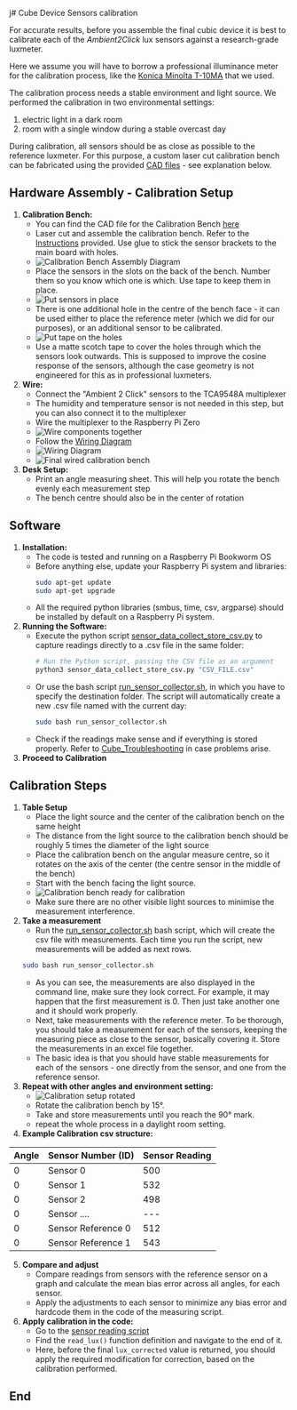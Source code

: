 j# Cube Device Sensors calibration

For accurate results, before you assemble the final cubic device it is best to calibrate each of the _Ambient2Click_ lux sensors against a research-grade luxmeter.

Here we assume you will have to borrow a professional illuminance meter for the calibration process, like the [Konica Minolta T-10MA](https://www.konicaminolta.eu/eu-en/hardware/measuring-instruments/light-and-display-measurement/illuminance-meters/t-10a-t-10ma) that we used.

The calibration process needs a stable environment and light source. We performed the calibration in two environmental settings:
1. electric light in a dark room
2. room with a single window during a stable overcast day

During calibration, all sensors should be as close as possible to the reference luxmeter. For this purpose, a custom laser cut calibration bench can be fabricated using the provided [CAD files](../src/hardware/Calibration_Bench.dwg) - see explanation below.

## Hardware Assembly - Calibration Setup

1. **Calibration Bench:**
	- You can find the CAD file for the Calibration Bench [here](../src/hardware/Calibration_Bench.dwg)
	- Laser cut and assemble the calibration bench. Refer to the [Instructions](Images/Calibration_Bench_Assembly_Diagram.png) provided. Use glue to stick the sensor brackets to the main board with holes.
	- ![Calibration Bench Assembly Diagram](Images/Cube_Calibration_00_Bench_Assembly_Diagram.png)
	- Place the sensors in the slots on the back of the bench. Number them so you know which one is which. Use tape to keep them in place.
	- ![Put sensors in place](Images/Cube_Calibration_02.png)
	- There is one additional hole in the centre of the bench face - it can be used either to place the reference meter (which we did for our purposes), or an additional sensor to be calibrated.
	- ![Put tape on the holes](Images/Cube_Calibration_04.png)
	- Use a matte scotch tape to cover the holes through which the sensors look outwards. This is supposed to improve the cosine response of the sensors, although the case geometry is not engineered for this as in professional luxmeters.
2. **Wire:**
   - Connect the "Ambient 2 Click" sensors to the TCA9548A multiplexer
   - The humidity and temperature sensor is not needed in this step, but you can also connect it to the multiplexer
   - Wire the multiplexer to the Raspberry Pi Zero
   - ![Wire components together](Images/Cube_Calibration_03.png)
   - Follow the [Wiring Diagram](Images/Wiring_Diagram.png)
   - ![Wiring Diagram](Images/Wiring_Diagram.png)
   - ![Final wired calibration bench](Images/Cube_Calibration_05.png)
3. **Desk Setup:**
	- Print an angle measuring sheet. This will help you rotate the bench evenly each measurement step
	- The bench centre should also be in the center of rotation

## Software

1. **Installation:**
   - The code is tested and running on a Raspberry Pi Bookworm OS
   - Before anything else, update your Raspberry Pi system and libraries:
     ```bash
     sudo apt-get update
	 sudo apt-get upgrade
     ```
   - All the required python libraries (smbus, time, csv, argparse) should be installed by default on a Raspberry Pi system.
2. **Running the Software:**
   - Execute the python script [sensor_data_collect_store_csv.py](../src/code/sensor_data_collect_store_csv.py) to capture readings directly to a .csv file in the same folder:
     ```bash
     # Run the Python script, passing the CSV file as an argument
	 python3 sensor_data_collect_store_csv.py "CSV_FILE.csv"
     ```
   - Or use the bash script [run_sensor_collector.sh](../src/code/run_sensor_collector.sh), in which you have to specify the destination folder. The script will automatically create a new .csv file named with the current day:
     ```bash
     sudo bash run_sensor_collector.sh
     ```
   - Check if the readings make sense and if everything is stored properly. Refer to [Cube_Troubleshooting](04_Cube_TroubleShooting.md) in case problems arise.
3. **Proceed to Calibration**

## Calibration Steps

1. **Table Setup**
	- Place the light source and the center of the calibration bench on the same height
	- The distance from the light source to the calibration bench should be roughly 5 times the diameter of the light source
	- Place the calibration bench on the angular measure centre, so it rotates on the axis of the center (the centre sensor in the middle of the bench)
	- Start with the bench facing the light source.
	- ![Calibration bench ready for calibration](Images/Cube_Calibration_06.png)
	- Make sure there are no other visible light sources to minimise the measurement interference.
2. **Take a measurement**
 	- Run the [run_sensor_collector.sh](../src/code/run_sensor_collector.sh) bash script, which will create the csv file with measurements. Each time you run the script, new measurements will be added as next rows.
	```bash
	sudo bash run_sensor_collector.sh
	```
 	- As you can see, the measurements are also displayed in the command line, make sure they look correct. For example, it may happen that the first measurement is 0. Then just take another one and it should work properly.
	- Next, take measurements with the reference meter. To be thorough, you should take a measurement for each of the sensors, keeping the measuring piece as close to the sensor, basically covering it. Store the measurements in an excel file together.
	- The basic idea is that you should have stable measurements for each of the sensors - one directly from the sensor, and one from the reference sensor.
4. **Repeat with other angles and environment setting:**
	- ![Calibration setup rotated](Images/Cube_Calibration_07.png)
	- Rotate the calibration bench by 15°.
	- Take and store measurements until you reach the 90° mark.
	- repeat the whole process in a daylight room setting.
5. **Example Calibration csv structure:**

| Angle | Sensor Number (ID) | Sensor Reading |
| ----- | ------------------ | -------------- |
| 0     | Sensor 0           | 500            |
| 0     | Sensor 1           | 532            |
| 0     | Sensor 2           | 498            |
| 0     | Sensor ....        | ---            |
| 0     | Sensor Reference 0 | 512            |
| 0     | Sensor Reference 1 | 543            |

5. **Compare and adjust**
	- Compare readings from sensors with the reference sensor on a graph and calculate the mean bias error across all angles, for each sensor.
	- Apply the adjustments to each sensor to minimize any bias error and hardcode them in the code of the measuring script.
6. **Apply calibration in the code:**
	- Go to the [sensor reading script](../src/code/sensor_data_collect_store_csv.py)
	- Find the `read_lux()` function definition and navigate to the end of it.
	- Here, before the final `lux_corrected` value is returned, you should apply the required modification for correction, based on the calibration performed.

## End
